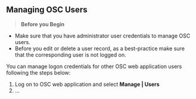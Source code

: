 ## Managing OSC Users

> **Before you Begin**
* Make sure that you have administrator user credentials to manage OSC users.
* Before you edit or delete a user record, as a best-practice make sure that the corresponding user is not logged on.

You can manage logon credentials for other OSC web application users following the steps below:

1. Log on to OSC web application and select **Manage | Users**
2. ...